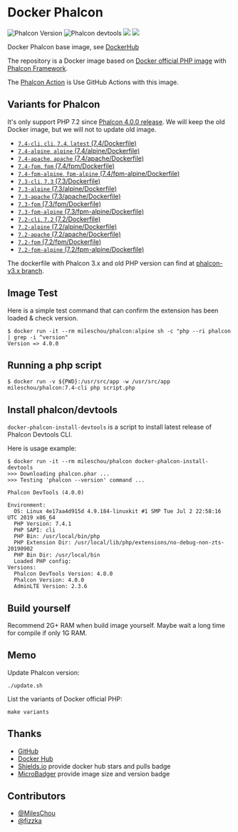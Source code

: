# Docker Phalcon

![Phalcon Version](https://img.shields.io/badge/Phalcon-4.1.0-blue.svg)
![Phalcon devtools](https://img.shields.io/badge/phalcon--devtools-4.0.3-blue.svg)
[![](https://img.shields.io/docker/stars/mileschou/phalcon.svg)](https://hub.docker.com/r/mileschou/phalcon/)
[![](https://img.shields.io/docker/pulls/mileschou/phalcon.svg)](https://hub.docker.com/r/mileschou/phalcon/)

Docker Phalcon base image, see [DockerHub](https://hub.docker.com/r/mileschou/phalcon/)

The repository is a Docker image based on [Docker official PHP image](https://hub.docker.com/_/php/) with [Phalcon Framework](https://phalcon.io/).

The [Phalcon Action](https://github.com/marketplace/actions/phalcon-action) is Use GitHub Actions with this image.

## Variants for Phalcon

It's only support PHP 7.2 since [Phalcon 4.0.0 release](https://blog.phalcon.io/post/phalcon-4-0-0-released). We will keep the old  Docker image, but we will not to update old image.

* [`7.4-cli`, `cli`, `7.4`, `latest` (7.4/Dockerfile)](https://github.com/MilesChou/docker-phalcon/blob/master/7.4/Dockerfile)
* [`7.4-alpine`, `alpine` (7.4/alpine/Dockerfile)](https://github.com/MilesChou/docker-phalcon/blob/master/7.4/alpine/Dockerfile)
* [`7.4-apache`, `apache` (7.4/apache/Dockerfile)](https://github.com/MilesChou/docker-phalcon/blob/master/7.4/apache/Dockerfile)
* [`7.4-fpm`, `fpm` (7.4/fpm/Dockerfile)](https://github.com/MilesChou/docker-phalcon/blob/master/7.4/fpm/Dockerfile)
* [`7.4-fpm-alpine`, `fpm-alpine` (7.4/fpm-alpine/Dockerfile)](https://github.com/MilesChou/docker-phalcon/blob/master/7.4/fpm-alpine/Dockerfile)
* [`7.3-cli`, `7.3` (7.3/Dockerfile)](https://github.com/MilesChou/docker-phalcon/blob/master/7.3/Dockerfile)
* [`7.3-alpine` (7.3/alpine/Dockerfile)](https://github.com/MilesChou/docker-phalcon/blob/master/7.3/alpine/Dockerfile)
* [`7.3-apache` (7.3/apache/Dockerfile)](https://github.com/MilesChou/docker-phalcon/blob/master/7.3/apache/Dockerfile)
* [`7.3-fpm` (7.3/fpm/Dockerfile)](https://github.com/MilesChou/docker-phalcon/blob/master/7.3/fpm/Dockerfile)
* [`7.3-fpm-alpine` (7.3/fpm-alpine/Dockerfile)](https://github.com/MilesChou/docker-phalcon/blob/master/7.3/fpm-alpine/Dockerfile)
* [`7.2-cli`, `7.2` (7.2/Dockerfile)](https://github.com/MilesChou/docker-phalcon/blob/master/7.2/Dockerfile)
* [`7.2-alpine` (7.2/alpine/Dockerfile)](https://github.com/MilesChou/docker-phalcon/blob/master/7.2/alpine/Dockerfile)
* [`7.2-apache` (7.2/apache/Dockerfile)](https://github.com/MilesChou/docker-phalcon/blob/master/7.2/apache/Dockerfile)
* [`7.2-fpm` (7.2/fpm/Dockerfile)](https://github.com/MilesChou/docker-phalcon/blob/master/7.2/fpm/Dockerfile)
* [`7.2-fpm-alpine` (7.2/fpm-alpine/Dockerfile)](https://github.com/MilesChou/docker-phalcon/blob/master/7.2/fpm-alpine/Dockerfile)

The dockerfile with Phalcon 3.x and old PHP version can find at [phalcon-v3.x branch](https://github.com/MilesChou/docker-phalcon/tree/phalcon-v3.x).

## Image Test

Here is a simple test command that can confirm the extension has been loaded & check version.

    $ docker run -it --rm mileschou/phalcon:alpine sh -c "php --ri phalcon | grep -i ^version" 
    Version => 4.0.0

## Running a php script

    $ docker run -v ${PWD}:/usr/src/app -w /usr/src/app mileschou/phalcon:7.4-cli php script.php

## Install phalcon/devtools

`docker-phalcon-install-devtools` is a script to install latest release of Phalcon Devtools CLI.

Here is usage example:

    $ docker run -it --rm mileschou/phalcon docker-phalcon-install-devtools
    >>> Downloading phalcon.phar ...
    >>> Testing 'phalcon --version' command ...
    
    Phalcon DevTools (4.0.0)
    
    Environment:
      OS: Linux 4e17aa4d915d 4.9.184-linuxkit #1 SMP Tue Jul 2 22:58:16 UTC 2019 x86_64
      PHP Version: 7.4.1
      PHP SAPI: cli
      PHP Bin: /usr/local/bin/php
      PHP Extension Dir: /usr/local/lib/php/extensions/no-debug-non-zts-20190902
      PHP Bin Dir: /usr/local/bin
      Loaded PHP config: 
    Versions:
      Phalcon DevTools Version: 4.0.0
      Phalcon Version: 4.0.0
      AdminLTE Version: 2.3.6

## Build yourself

Recommend 2G+ RAM when build image yourself. Maybe wait a long time for compile if only 1G RAM.

## Memo

Update Phalcon version:

    ./update.sh

List the variants of Docker official PHP:

    make variants

## Thanks

* [GitHub](https://github.com/)
* [Docker Hub](https://hub.docker.com/)
* [Shields.io](https://img.shields.io/) provide docker hub stars and pulls badge
* [MicroBadger](https://microbadger.com/) provide image size and version badge

## Contributors

* [@MilesChou](https://github.com/MilesChou)
* [@fizzka](https://github.com/fizzka)
